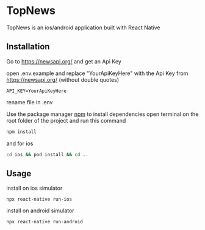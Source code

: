 # TopNews

TopNews is an ios/android application built with React Native

## Installation

Go to https://newsapi.org/ and get an Api Key

open .env.example and replace "YourApiKeyHere" with the Api Key from https://newsapi.org/ (without double quotes)

```
API_KEY=YourApiKeyHere
```

rename file in .env

Use the package manager [npm](https://www.npmjs.com/) to install dependencies
open terminal on the root folder of the project and run this command

```bash
npm install
```

and for ios

```bash
cd ios && pod install && cd ..
```

## Usage

install on ios simulator

```
npx react-native run-ios
```

install on android simulator

```
npx react-native run-android
```
